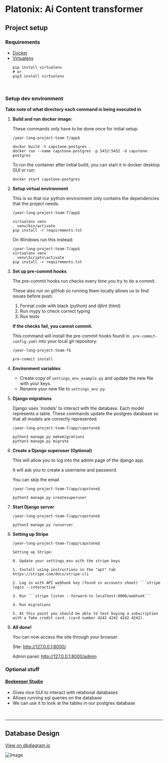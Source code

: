 # Platonix: Ai Content transformer

## Project setup

### Requirements

-   [Docker](https://www.docker.com/)
-   [Virtualenv](https://pypi.org/project/virtualenv/)
    ```
    pip install virtualenv
    # or
    pip3 install virtualenv
    ```

<br>

### Setup dev environment

**Take note of what directory each command is being executed in**

1. **Build and run docker image:**

    These commands only have to be done once for initial setup.

    ```
    /year-long-project-team-7/app$

    docker build -t capstone-postgres .
    docker run --name capstone-postgres -p 5432:5432 -d capstone-postgres
    ```

    To run the container after initial build, you can start it in docker desktop GUI or run:

    ```
    docker start capstone-postgres
    ```

2. **Setup virtual environment**

    This is so that our python environment only contains the dependencies that the project needs.

    ```
    /year-long-project-team-7/app$

    virtualenv venv
    . venv/bin/activate
    pip install -r requirements.txt
    ```

    On Windows run this instead:

    ```
    /year-long-project-team-7/app$
    virtualenv venv
    . venv\Scripts\activate
    pip install -r requirements.txt
    ```

3. **Set up pre-commit hooks**

    The pre-commit hooks run checks every time you try to do a commit.

    These also run on gitHub so running them locally allows us to find issues before push.

    1. Format code with black (python) and djlint (html)
    2. Run mypy to check correct typing
    3. Run tests

    **If the checks fail, you cannot commit.**

    This command will install the pre-commit hooks found in `.pre-commit-config.yaml` into your local git repository.

    ```
    /year-long-project-team-7$

    pre-commit install
    ```

4. **Environment variables**
    - Create copy of `settings_env_example.py` and update the new file with your keys.
    - Rename your new file to `settings_env.py`.
5. **Django migrations**

    Django uses 'models' to interact with the database. Each model represents a table. These commands update the postgres database so that all models are correctly represented.

    ```
    /year-long-project-team-7/app/capstone$

    python3 manage.py makemigrations
    python3 manage.py migrate
    ```

6. **Create a Django superuser (Optional)**

    This will allow you to log into the admin page of the django app.

    It will ask you to create a username and password.

    You can skip the email

    ```
    /year-long-project-team-7/app/capstone$

    python3 manage.py createsuperuser
    ```

7. **Start Django server**

    ```
    /year-long-project-team-7/app/capstone$

    python3 manage.py runserver
    ```

8. **Setting up Stripe**

    ```
    /year-long-project-team-7/app/capstone$

    Setting up Stripe:

    0. Update your settings_env with the stripe keys

    1. Install using instructions in the "apt" tab https://stripe.com/docs/stripe-cli

    2. Log in with API webhook key (found in accounts sheet) ```stripe login --interactive```

    3. Run ```stripe listen --forward-to localhost:8000/webhook```

    4. Run migrations

    5. At this point you should be able to test buying a subscription with a fake credit card. (card number 4242 4242 4242 4242).
    ```
    

9. **All done!**

    You can now access the site through your browser.

    Site: http://127.0.0.1:8000/

    Admin panel: http://127.0.0.1:8000/admin

### Optional stuff

#### [Beekeeper Studio](https://github.com/beekeeper-studio/beekeeper-studio/releases/tag/v3.9.20)

-   Gives nice GUI to interact with relational databases
-   Allows running sql queries on the database
-   We can use it to look at the tables in our postgres database

<br>
<hr>

## Database Design

[View on dbdiagram.io](https://dbdiagram.io/d/Capstone-651f4dbcffbf5169f023111f)

![Image](https://github.com/COSC-499-W2023/year-long-project-team-7/assets/71345367/34576831-7193-46e8-9c9f-5e1fb650138c)
